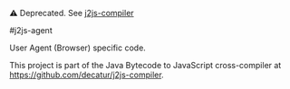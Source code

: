 ⚠️ Deprecated. See [j2js-compiler](https://github.com/decatur/j2js-compiler)

#j2js-agent

User Agent (Browser) specific code.

This project is part of the Java Bytecode to JavaScript cross-compiler at https://github.com/decatur/j2js-compiler.
